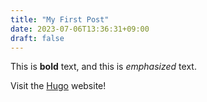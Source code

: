 ```yaml
---
title: "My First Post"
date: 2023-07-06T13:36:31+09:00
draft: false
---
```


This is **bold** text, and this is *emphasized* text.

Visit the [Hugo](https://gohugo.io) website!
